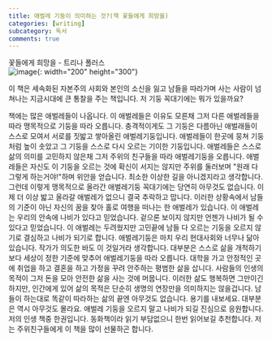 ```yaml
---
title: 애벌레 기둥이 의미하는 것?(책 꽃들에게 희망을)
categories: [writing]
subcategory: 독서
comments: true
---
```

꽃들에게 희망을 - 트리나 폴러스  
![image](https://github.com/principia137/principia137.github.io/assets/62958764/8b835c83-d2a3-48cd-82e9-b8f02c9dc76b){: width="200" height="300"}

이 책은 세속화된 자본주의 사회와 본인의 소신을 잃고 남들을 따라가며 사는 사람이 넘쳐나는 지금시대에 큰 통찰을 주는 책입니다. 저 기둥 꼭대기에는 뭐가 있을까요?   

책에는 많은 애벌레들이 나옵니다. 이 애벌레들은 이유도 모른채 그저 다른 애벌레들을 따라 맹목적으로 기둥을 따라 오릅니다. 충격적이게도 그 기둥은 다름아닌 애벌래들이 스스로 모여서 서로를 짓밟고 쌓아올린 애벌레기둥입니다. 애벌레들이 한곳에 뭉쳐 기둥처럼 높이 솟았고 그 기둥을 스스로 다시 오르는 기이한 기둥입니다. 애벌레들은 스스로 삶의 의미를 고민하지 않은채 그저 주위의 친구들을 따라 애벌레기둥을 오릅니다. 애벌레들은 자신도 이 기둥을 오르는 것에 확신이 서지는 않지만 주위를 둘러보며 "원래 다 그렇게 하는거야!"하며 위안을 얻습니다. 최소한 이상한 길을 아니겠지라고 생각합니다. 그런데 이렇게 맹목적으로 올라간 애벌레기둥 꼭대기에는 당연히 아무것도 없습니다. 이제 더 이상 밟고 올라갈 애벌레가 없으니 결국 추락하고 맙니다.
이러한 상황속에서 남들의 기준이 아닌 자신의 꿈을 찾아 홀로 여행을 떠나는 한 애벌레가 있습니다. 이 애벌레는 우리의 안속에 나비가 있다고 믿었습니다. 겉으론 보이지 않지만 언젠가 나비가 될 수 있다고 믿었습니다. 이 애벌레는 두려웠지만 고민끝에 남들 다 오르는 기둥을 오르지 않기로 결심하고 나비가 되기로 합니다.
애벌레기둥은 마치 우리 현대사회와 너무나 닮아 있습니다. 작가가 의도한 바도 이 것일거라 생각합니다. 대부분은 스스로 삶을 개척하기보다 세상이 정한 기준에 맞추어 애벌레기둥을 따라 오릅니다. 대학을 가고 안정적인 곳에 취업을 하고 결혼을 하고 가정을 꾸려 안주하는 평범한 삶을 삽니다. 사람들의 인생의 목적이 그저 돈을 모아 안전한 삶을 사는 것에 머뭅니다. 이러한 삶도 행복하면 그만이긴하지만, 인간에게 있어 삶의 목적은 단순히 생명의 연장만을 의미하지는 않을겁니다. 남들이 하는대로 똑같이 따라하는 삶의 끝엔 아무것도 없습니다. 용기를 내보세요. 대부분은 역시 아무것도 몰라요. 애벌레 기둥을 오르지 말고 나비가 되길 진심으로 응원합니다.  
저의 인생 책중 한권입니다. 동화책이라 읽기 부담없으니 한번 읽어보길 추천합니다. 저는 주위친구들에게 이 책을 많이 선물하곤 합니다.
